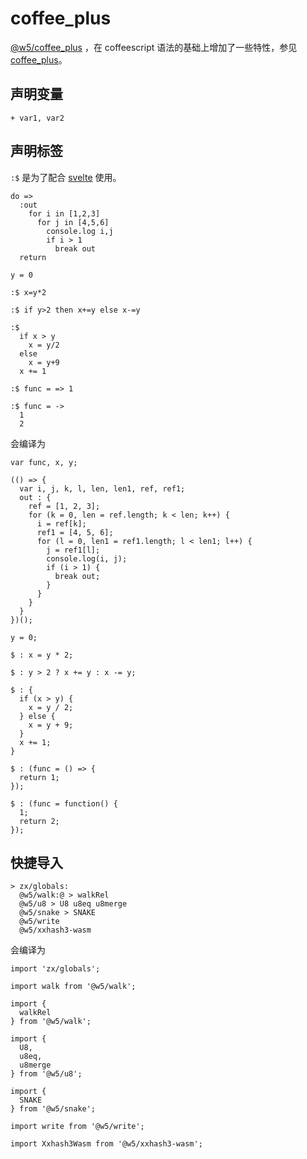 [‼️]: ✏️coffee_plus.mdt

# coffee_plus

[@w5/coffee_plus](http://npmjs.com/@w5/coffee_plus) ，在 coffeescript 语法的基础上增加了一些特性，参见 [coffee_plus](./coffee_plus.md)。

## 声明变量

```
+ var1, var2
```

## 声明标签

`:$` 是为了配合 [svelte](https://svelte.dev/docs#component-format-script-3-$-marks-a-statement-as-reactive) 使用。

```
do =>
  :out
    for i in [1,2,3]
      for j in [4,5,6]
        console.log i,j
        if i > 1
          break out
  return

y = 0

:$ x=y*2

:$ if y>2 then x+=y else x-=y

:$
  if x > y
    x = y/2
  else
    x = y+9
  x += 1

:$ func = => 1

:$ func = ->
  1
  2
```

会编译为

```
var func, x, y;

(() => {
  var i, j, k, l, len, len1, ref, ref1;
  out : {
    ref = [1, 2, 3];
    for (k = 0, len = ref.length; k < len; k++) {
      i = ref[k];
      ref1 = [4, 5, 6];
      for (l = 0, len1 = ref1.length; l < len1; l++) {
        j = ref1[l];
        console.log(i, j);
        if (i > 1) {
          break out;
        }
      }
    }
  }
})();

y = 0;

$ : x = y * 2;

$ : y > 2 ? x += y : x -= y;

$ : {
  if (x > y) {
    x = y / 2;
  } else {
    x = y + 9;
  }
  x += 1;
}

$ : (func = () => {
  return 1;
});

$ : (func = function() {
  1;
  return 2;
});
```

## 快捷导入

```
> zx/globals:
  @w5/walk:@ > walkRel
  @w5/u8 > U8 u8eq u8merge
  @w5/snake > SNAKE
  @w5/write
  @w5/xxhash3-wasm
```

会编译为

```
import 'zx/globals';

import walk from '@w5/walk';

import {
  walkRel
} from '@w5/walk';

import {
  U8,
  u8eq,
  u8merge
} from '@w5/u8';

import {
  SNAKE
} from '@w5/snake';

import write from '@w5/write';

import Xxhash3Wasm from '@w5/xxhash3-wasm';
```
